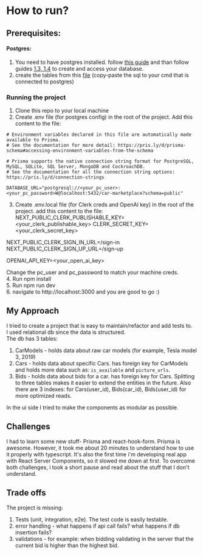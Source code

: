 # How to run?
## Prerequisites: 
#### Postgres:
1. You need to have postgres installed. follow [this guide](https://www.postgresql.org/docs/current/installation.html) and than follow guides [1.3, 1.4](https://www.postgresql.org/docs/current/tutorial-start.html) to create and access your database.
2. create the tables from this [file](https://github.com/IdoWeitzman/car-marketplace/blob/main/db-creation.sql) (copy-paste the sql to your cmd that is connected to postgres)

### Running the project
1. Clone this repo to your local machine
2. Create .env file (for postgres config) in the root of the project. Add this content to the file:
```
# Environment variables declared in this file are automatically made available to Prisma.
# See the documentation for more detail: https://pris.ly/d/prisma-schema#accessing-environment-variables-from-the-schema

# Prisma supports the native connection string format for PostgreSQL, MySQL, SQLite, SQL Server, MongoDB and CockroachDB.
# See the documentation for all the connection string options: https://pris.ly/d/connection-strings

DATABASE_URL="postgresql://<your_pc_user>:<your_pc_password>W@localhost:5432/car-marketplace?schema=public"
```
3. Create .env.local file (for Clerk creds and OpenAI key) in the root of the project. add this content to the file:
NEXT_PUBLIC_CLERK_PUBLISHABLE_KEY=<your_clerk_publishable_key>
CLERK_SECRET_KEY=<your_clerk_secret_key>

NEXT_PUBLIC_CLERK_SIGN_IN_URL=/sign-in
NEXT_PUBLIC_CLERK_SIGN_UP_URL=/sign-up

OPENAI_API_KEY=<your_open_ai_key>

Change the pc_user and pc_password to match your machine creds. </br>
4. Run npm install  </br>
5. Run npm run dev  </br>
6. navigate to http://localhost:3000 and you are good to go :)   </br>

## My Approach 
I tried to create a project that is easy to maintain/refactor and add tests to. </br>
I used relational db since the data is structured. </br>
The db has 3 tables: 
1. CarModels - holds data about raw car models (for example, Tesla model 3, 2019)
2. Cars - holds data about specific Cars. has foreign key for CarModels and holds more data such as: `is_available` and `picture_urls`.
3. Bids - holds data about bids for a car. has foreign key for Cars.
Splitting to three tables makes it easier to extend the entities in the future.
Also there are 3 indexes: for Cars(user_id), Bids(car_id), Bids(user_id) for more optimized reads.

In the ui side I tried to make the components as modular as possible.

## Challenges
I had to learn some new stuff- Prisma and react-hook-form. Prisma is awesome. However, it took me about 20 minutes to understand how to use it properly with typescript.
It's also the first time i'm developing real app with React Server Components, so it slowed me down at first. To overcome both challenges, i took a short pause and read about the stuff that I don't understand.

## Trade offs
The project is missing:
1. Tests (unit, integration, e2e). The test code is easily testable.
2. error handling - what happens if api call fails? what happens if db insertion fails?
3. validations - for example: when bidding validating in the server that the current bid is higher than the highest bid.
